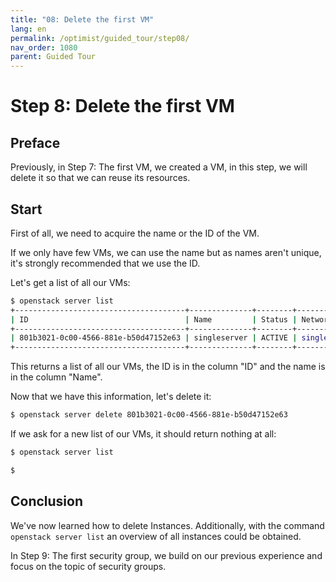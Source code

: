 ```yaml
---
title: "08: Delete the first VM"
lang: en
permalink: /optimist/guided_tour/step08/
nav_order: 1080
parent: Guided Tour
---
```


Step 8: Delete the first VM
===========================

Preface
-------

Previously, in Step 7: The first VM, we created a VM, in this step, we will delete it so that we can reuse its resources.

Start
-----

First of all, we need to acquire the name or the ID of the VM.

If we only have few VMs, we can use the name but as names aren't unique, it's
strongly recommended that we use the ID.

Let's get a list of all our VMs:

```bash
$ openstack server list
+--------------------------------------+--------------+--------+---------------------------------------------------+------------------------------------+
| ID                                   | Name         | Status | Networks                                          | Image Name                         |
+--------------------------------------+--------------+--------+---------------------------------------------------+------------------------------------+
| 801b3021-0c00-4566-881e-b50d47152e63 | singleserver | ACTIVE | single_internal_network=10.0.0.12, 185.116.245.39 | Ubuntu 16.04 Xenial Xerus - Latest |
+--------------------------------------+--------------+--------+---------------------------------------------------+------------------------------------+
```

This returns a list of all our VMs, the ID is in the column "ID" and the name is in the column "Name".

Now that we have this information, let's delete it:

```bash
$ openstack server delete 801b3021-0c00-4566-881e-b50d47152e63
```

If we ask for a new list of our VMs, it should return nothing at all:

```bash
$ openstack server list

$
```

Conclusion
----------

We've now learned how to delete Instances. Additionally, with the command `openstack server list` an overview of all instances could be obtained.

In Step 9: The first security group, we build on our previous experience and focus on the topic of security groups. 
